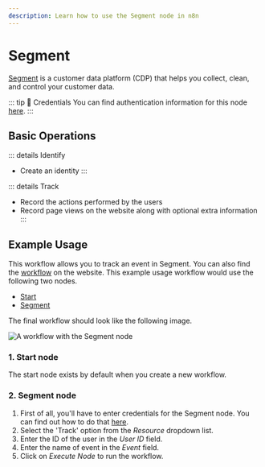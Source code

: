 ```yaml
---
description: Learn how to use the Segment node in n8n
---
```


# Segment

[Segment](https://segment.com/) is a customer data platform (CDP) that helps you collect, clean, and control your customer data.

::: tip 🔑 Credentials
You can find authentication information for this node [here](../../../credentials/Segment/README.md).
:::

## Basic Operations

::: details Identify
- Create an identity
:::

::: details Track
- Record the actions performed by the users
- Record page views on the website along with optional extra information
:::


## Example Usage

This workflow allows you to track an event in Segment. You can also find the [workflow](https://n8n.io/workflows/495) on the website. This example usage workflow would use the following two nodes.
- [Start](../../core-nodes/Start/README.md)
- [Segment]()

The final workflow should look like the following image.

![A workflow with the Segment node](./workflow.png)

### 1. Start node

The start node exists by default when you create a new workflow.

### 2. Segment node

1. First of all, you'll have to enter credentials for the Segment node. You can find out how to do that [here](../../../credentials/Segment/README.md).
2. Select the 'Track' option from the *Resource* dropdown list.
3. Enter the ID of the user in the *User ID* field.
4. Enter the name of event in the *Event* field.
5. Click on *Execute Node* to run the workflow.
